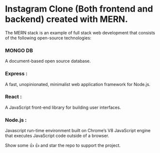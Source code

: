 # Instagram Clone (Both frontend and backend) created with MERN. #
 The MERN stack is an example of full stack web development that consists of the following open-source technologies: 
 ### MONGO DB ###  
 A document-based open source database.
 ### Express : ###
 A fast, unopinionated, minimalist web application framework for Node.js. 
 ### React :  ### 
 A JavaScript front-end library for building user interfaces. 
  ### Node.js : ###
 Javascript run-time environment built on Chrome’s V8 JavaScript engine that executes JavaScript code outside of a browser. 

Show some :+1:
:thumbsup: and star the repo to support the project.
